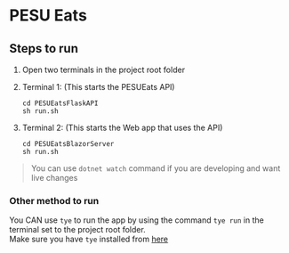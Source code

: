 # PESU Eats

## Steps to run

1. Open two terminals in the project root folder

2. Terminal 1: (This starts the PESUEats API)  

   ```shell
   cd PESUEatsFlaskAPI  
   sh run.sh
   ```

3. Terminal 2: (This starts the Web app that uses the API)
  
   ```shell
   cd PESUEatsBlazorServer  
   sh run.sh
   ```

> You can use `dotnet watch` command if you are developing and want live changes

### Other method to run

You CAN use `tye` to run the app by using the command `tye run` in the terminal set to the project root folder.  
Make sure you have `tye` installed from [here](https://www.nuget.org/packages/Microsoft.Tye/0.10.0-alpha.21420.1)
